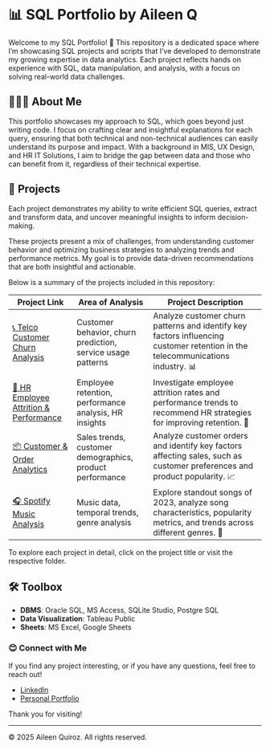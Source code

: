 # 📊 SQL Portfolio by Aileen Q

Welcome to my SQL Portfolio! 🎉 This repository is a dedicated space where I’m showcasing SQL projects and scripts that I’ve developed to demonstrate my growing expertise in data analytics. Each project reflects hands on experience with SQL, data manipulation, and analysis, with a focus on solving real-world data challenges.

## 👩🏻‍💻 About Me

This portfolio showcases my approach to SQL, which goes beyond just writing code. I focus on crafting clear and insightful explanations for each query, ensuring that both technical and non-technical audiences can easily understand its purpose and impact. With a background in MIS, UX Design, and HR IT Solutions, I aim to bridge the gap between data and those who can benefit from it, regardless of their technical expertise.

## 📂 Projects

Each project demonstrates my ability to write efficient SQL queries, extract and transform data, and uncover meaningful insights to inform decision-making. 

These projects present a mix of challenges, from understanding customer behavior and optimizing business strategies to analyzing trends and performance metrics. My goal is to provide data-driven recommendations that are both insightful and actionable. 

Below is a summary of the projects included in this repository:

| Project Link | Area of Analysis | Project Description | 
|---|---|---|
|  [📞 Telco Customer Churn Analysis](./projects/telco-customer-churn/) | Customer behavior, churn prediction, service usage patterns | Analyze customer churn patterns and identify key factors influencing customer retention in the telecommunications industry. 📊 | 
|  [💼 HR Employee Attrition & Performance](./projects/hr-employee-attrition-performance/) | Employee retention, performance analysis, HR insights | Investigate employee attrition rates and performance trends to recommend HR strategies for improving retention. 💼|  
|  [📦 Customer & Order Analytics](./projects/customer-order-analytics/) | Sales trends, customer demographics, product performance | Analyze customer orders and identify key factors affecting sales, such as customer preferences and product popularity. 📈 |  
|  [🎧 Spotify Music Analysis](./projects/spotify-music-analysis/) | Music data, temporal trends, genre analysis | Explore standout songs of 2023, analyze song characteristics, popularity metrics, and trends across different genres. 🎵 |

  
To explore each project in detail, click on the project title or visit the respective folder.

## 🛠️ Toolbox

- **DBMS**: Oracle SQL, MS Access, SQLite Studio, Postgre SQL
- **Data Visualization**: Tableau Public
- **Sheets**: MS Excel, Google Sheets

### 😊 Connect with Me

If you find any project interesting, or if you have any questions, feel free to reach out!

- [LinkedIn](https://www.linkedin.com/in/yourprofile/)  
- [Personal Portfolio](https://your-portfolio-link.com)

Thank you for visiting!

---

© 2025 Aileen Quiroz. All rights reserved.
